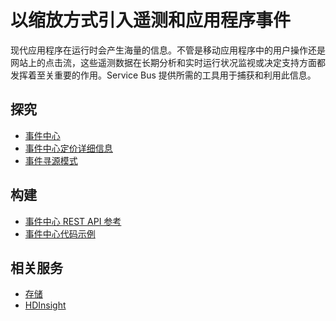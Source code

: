 <properties pageTitle="以缩放方式引入遥测和应用程序事件" metaKeywords="Service Bus, telemetry, events" description="了解如何在企业解决方案中以缩放方式引入遥测和应用程序事件。" services="service-bus" documentationCenter=".NET" title="Ingest Telemetry and Application Events at Scale" authors="sethm" solutions="" manager="timlt" editor="mattshel" />
<tags ms.service="service-bus"
    ms.date="03/18/2015"
    wacn.date="04/11/2015"
    />

# 以缩放方式引入遥测和应用程序事件
 
现代应用程序在运行时会产生海量的信息。不管是移动应用程序中的用户操作还是网站上的点击流，这些遥测数据在长期分析和实时运行状况监视或决定支持方面都发挥着至关重要的作用。Service Bus 提供所需的工具用于捕获和利用此信息。


## 探究
- [事件中心](http://msdn.microsoft.com/zh-cn/library/dn789973.aspx)
- [事件中心定价详细信息](/home/features/event-hubs/#price)
- [事件寻源模式](http://msdn.microsoft.com/zh-cn/library/dn589792.aspx)
 
## 构建
- [事件中心 REST API 参考](http://msdn.microsoft.com/zh-cn/library/azure/dn790674.aspx)
- [事件中心代码示例](http://go.microsoft.com/fwlink/?LinkID=402449)
 
## 相关服务
- [存储](/zh-cn/documentation/services/storage)
- [HDInsight](/zh-cn/documentation/services/hdinsight)
